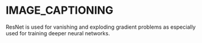 # IMAGE_CAPTIONING
ResNet is used for vanishing and exploding gradient problems as especially used for training deeper neural networks.
